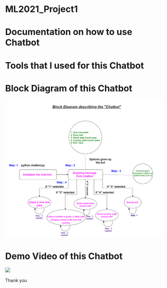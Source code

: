 # ML2021_Project1

# Documentation on how to use Chatbot

# Tools that I used for this Chatbot

# Block Diagram of this Chatbot
![](L5_chatbot_block_dig.png)

# Demo Video of this Chatbot
[![](https://yt-embed.herokuapp.com/embed?v=-EH3yewkfAw)](https://www.youtube.com/watch?v=-EH3yewkfAw)

Thank you
